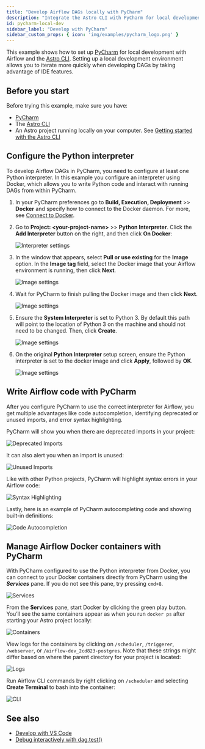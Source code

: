 ```yaml
---
title: "Develop Airflow DAGs locally with PyCharm"
description: "Integrate the Astro CLI with PyCharm for local development."
id: pycharm-local-dev
sidebar_label: "Develop with PyCharm"
sidebar_custom_props: { icon: 'img/examples/pycharm_logo.png' }
---
```


This example shows how to set up [PyCharm](https://www.jetbrains.com/pycharm/) for local development with Airflow and the [Astro CLI](https://www.astronomer.io/docs/astro/cli/overview). Setting up a local development environment allows you to iterate more quickly when developing DAGs by taking advantage of IDE features.

## Before you start

Before trying this example, make sure you have:

- [PyCharm](https://www.jetbrains.com/pycharm/)
- The [Astro CLI](https://www.astronomer.io/docs/astro/cli/install-cli)
- An Astro project running locally on your computer. See [Getting started with the Astro CLI](https://www.astronomer.io/docs/astro/cli/get-started-cli)

## Configure the Python interpreter

To develop Airflow DAGs in PyCharm, you need to configure at least one Python interpreter. In this example you configure an interpreter using Docker, which allows you to write Python code and interact with running DAGs from within PyCharm.

1. In your PyCharm preferences go to **Build, Execution, Deployment** >> **Docker** and specify how to connect to the Docker daemon. For more, see [Connect to Docker](https://www.jetbrains.com/help/pycharm/docker.html#connect_to_docker).

2. Go to **Project: \<your-project-name\>** >> **Python Interpreter**. Click the **Add Interpreter** button on the right, and then click **On Docker**:

    ![Interpreter settings](/img/examples/pycharm_local_dev_interpreter_docker.png)

3. In the window that appears, select **Pull or use existing** for the **Image** option. In the **Image tag** field, select the Docker image that your Airflow environment is running, then click **Next**.

    ![Image settings](/img/examples/pycharm_local_dev_docker_target.png)

4. Wait for PyCharm to finish pulling the Docker image and then click **Next**.

    ![Image settings](/img/examples/pycharm_local_dev_docker_image_pull.png)

5. Ensure the **System Interpreter** is set to Python 3. By default this path will point to the location of Python 3 on the machine and should not need to be changed. Then, click **Create**.

    ![Image settings](/img/examples/pycharm_local_dev_system_interpreter.png)

6. On the original **Python Interpreter** setup screen, ensure the Python interpreter is set to the docker image and click **Apply**, followed by **OK**.

    ![Image settings](/img/examples/pycharm_local_dev_complete_setup.png)

## Write Airflow code with PyCharm

After you configure PyCharm to use the correct interpreter for Airflow, you get multiple advantages like code autocompletion, identifying deprecated or unused imports, and error syntax highlighting.

PyCharm will show you when there are deprecated imports in your project:

![Deprecated Imports](/img/examples/pycharm_local_dev_deprecated_import.png)

It can also alert you when an import is unused:

![Unused Imports](/img/examples/pycharm_local_dev_unused_import.png)

Like with other Python projects, PyCharm will highlight syntax errors in your Airflow code:

![Syntax Highlighting](/img/examples/pycharm_local_dev_syntax_highlighting.png)

Lastly, here is an example of PyCharm autocompleting code and showing built-in definitions:

![Code Autocompletion](/img/examples/pycharm_local_dev_autocomplete.png)

## Manage Airflow Docker containers with PyCharm

With PyCharm configured to use the Python interpreter from Docker, you can connect to your Docker containers directly from PyCharm using the ***Services*** pane. If you do not see this pane, try pressing `cmd+8`.

![Services](/img/examples/pycharm_local_dev_docker_services.png)

From the **Services** pane, start Docker by clicking the green play button. You’ll see the same containers appear as when you run `docker ps` after starting your Astro project locally:

![Containers](/img/examples/pycharm_local_dev_containers.png)

View logs for the containers by clicking on `/scheduler`, `/triggerer`, `/webserver`, or `/airflow-dev_2cd823-postgres`. Note that these strings might differ based on where the parent directory for your project is located:

![Logs](/img/examples/pycharm_local_dev_logs.png)

Run Airflow CLI commands by right clicking on `/scheduler` and selecting **Create Terminal** to bash into the container:

![CLI](/img/examples/pycharm_local_dev_cli.png)

## See also

- [Develop with VS Code](vscode-local-dev.md)
- [Debug interactively with dag.test()](https://www.astronomer.io/docs/learn/testing-airflow#debug-interactively-with-dagtest)
